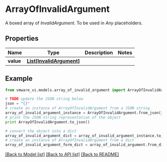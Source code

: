 # ArrayOfInvalidArgument

A boxed array of *InvalidArgument*. To be used in *Any* placeholders. 

## Properties
Name | Type | Description | Notes
------------ | ------------- | ------------- | -------------
**value** | [**List[InvalidArgument]**](InvalidArgument.md) |  | 

## Example

```python
from vmware_vi.models.array_of_invalid_argument import ArrayOfInvalidArgument

# TODO update the JSON string below
json = "{}"
# create an instance of ArrayOfInvalidArgument from a JSON string
array_of_invalid_argument_instance = ArrayOfInvalidArgument.from_json(json)
# print the JSON string representation of the object
print ArrayOfInvalidArgument.to_json()

# convert the object into a dict
array_of_invalid_argument_dict = array_of_invalid_argument_instance.to_dict()
# create an instance of ArrayOfInvalidArgument from a dict
array_of_invalid_argument_form_dict = array_of_invalid_argument.from_dict(array_of_invalid_argument_dict)
```
[[Back to Model list]](../README.md#documentation-for-models) [[Back to API list]](../README.md#documentation-for-api-endpoints) [[Back to README]](../README.md)


